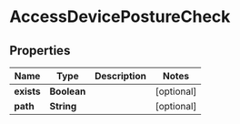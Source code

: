 

# AccessDevicePostureCheck


## Properties

| Name | Type | Description | Notes |
|------------ | ------------- | ------------- | -------------|
|**exists** | **Boolean** |  |  [optional] |
|**path** | **String** |  |  [optional] |



